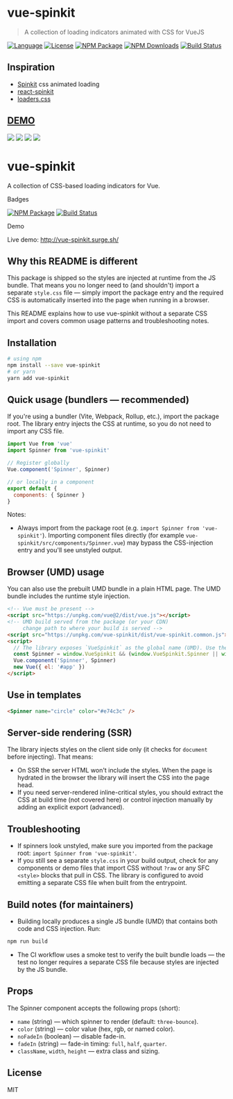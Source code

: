 # vue-spinkit

> A collection of loading indicators animated with CSS for VueJS

[![Language](https://img.shields.io/badge/language-vue-green.svg)](https://img.shields.io/badge/language-vue-green.svg)
[![License](https://img.shields.io/badge/license-MIT-000000.svg)](https://img.shields.io/badge/license-MIT-000000.svg)
[![NPM Package](https://img.shields.io/npm/v/vue-spinkit.svg)](https://www.npmjs.com/package/vue-spinkit)
[![NPM Downloads](https://img.shields.io/npm/dm/vue-spinkit.svg)](https://npmjs.org/package/vue-spinkit)
[![Build Status](https://github.com/TonPC64/vue-spinkit/actions/workflows/node.js.yml/badge.svg)](https://github.com/TonPC64/vue-spinkit/actions/workflows/node.js.yml)

## Inspiration
* [Spinkit](http://tobiasahlin.com/spinkit/) css animated loading
* [react-spinkit](https://github.com/KyleAMathews/react-spinkit)
* [loaders.css](https://connoratherton.com/loaders)

## [DEMO](http://vue-spinkit.surge.sh/)
![](./static/example1.gif)
![](./static/example2.gif)
![](./static/example3.gif)
![](./static/example4.gif)

# vue-spinkit

A collection of CSS-based loading indicators for Vue.

Badges

[![NPM Package](https://img.shields.io/npm/v/vue-spinkit.svg)](https://www.npmjs.com/package/vue-spinkit)  [![Build Status](https://github.com/TonPC64/vue-spinkit/actions/workflows/node.js.yml/badge.svg)](https://github.com/TonPC64/vue-spinkit/actions/workflows/node.js.yml)

Demo

Live demo: http://vue-spinkit.surge.sh/

Why this README is different
---------------------------------
This package is shipped so the styles are injected at runtime from the JS bundle. That means you no longer need to (and shouldn't) import a separate `style.css` file — simply import the package entry and the required CSS is automatically inserted into the page when running in a browser.

This README explains how to use vue-spinkit without a separate CSS import and covers common usage patterns and troubleshooting notes.

Installation
------------

```bash
# using npm
npm install --save vue-spinkit
# or yarn
yarn add vue-spinkit
```

Quick usage (bundlers — recommended)
-----------------------------------

If you're using a bundler (Vite, Webpack, Rollup, etc.), import the package root. The library entry injects the CSS at runtime, so you do not need to import any CSS file.

```js
import Vue from 'vue'
import Spinner from 'vue-spinkit'

// Register globally
Vue.component('Spinner', Spinner)

// or locally in a component
export default {
  components: { Spinner }
}
```

Notes:
- Always import from the package root (e.g. `import Spinner from 'vue-spinkit'`). Importing component files directly (for example `vue-spinkit/src/components/Spinner.vue`) may bypass the CSS-injection entry and you'll see unstyled output.

Browser (UMD) usage
--------------------

You can also use the prebuilt UMD bundle in a plain HTML page. The UMD bundle includes the runtime style injection.

```html
<!-- Vue must be present -->
<script src="https://unpkg.com/vue@2/dist/vue.js"></script>
<!-- UMD build served from the package (or your CDN)
     change path to where your build is served -->
<script src="https://unpkg.com/vue-spinkit/dist/vue-spinkit.common.js"></script>
<script>
  // The library exposes `VueSpinkit` as the global name (UMD). Use the exported Spinner.
  const Spinner = window.VueSpinkit && (window.VueSpinkit.Spinner || window.VueSpinkit.default)
  Vue.component('Spinner', Spinner)
  new Vue({ el: '#app' })
</script>
```

Use in templates
---------------

```html
<Spinner name="circle" color="#e74c3c" />
```

Server-side rendering (SSR)
--------------------------

The library injects styles on the client side only (it checks for `document` before injecting). That means:
- On SSR the server HTML won't include the styles. When the page is hydrated in the browser the library will insert the CSS into the page head.
- If you need server-rendered inline-critical styles, you should extract the CSS at build time (not covered here) or control injection manually by adding an explicit export (advanced).

Troubleshooting
---------------

- If spinners look unstyled, make sure you imported from the package root: `import Spinner from 'vue-spinkit'`.
- If you still see a separate `style.css` in your build output, check for any components or demo files that import CSS without `?raw` or any SFC `<style>` blocks that pull in CSS. The library is configured to avoid emitting a separate CSS file when built from the entrypoint.

Build notes (for maintainers)
----------------------------

- Building locally produces a single JS bundle (UMD) that contains both code and CSS injection. Run:

```bash
npm run build
```

- The CI workflow uses a smoke test to verify the built bundle loads — the test no longer requires a separate CSS file because styles are injected by the JS bundle.

Props
-----

The Spinner component accepts the following props (short):

- `name` (string) — which spinner to render (default: `three-bounce`).
- `color` (string) — color value (hex, rgb, or named color).
- `noFadeIn` (boolean) — disable fade-in.
- `fadeIn` (string) — fade-in timing: `full`, `half`, `quarter`.
- `className`, `width`, `height` — extra class and sizing.

License
-------

MIT
